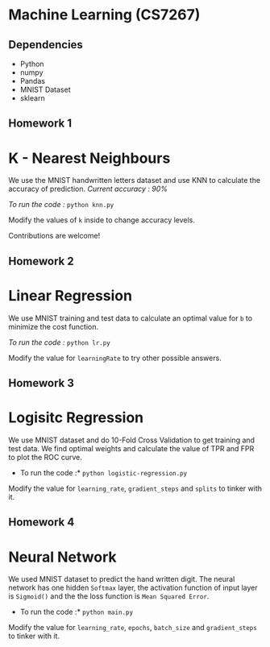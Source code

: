 # Machine Learning (CS7267)

## Dependencies
* Python
* numpy
* Pandas
* MNIST Dataset
* sklearn

## Homework 1
# K - Nearest Neighbours
We use the MNIST handwritten letters dataset and use KNN to calculate the accuracy of prediction.
_Current accuracy : 90%_

*To run the code :* `python knn.py`

Modify the values of `k` inside to change accuracy levels.

Contributions are welcome!

## Homework 2
# Linear Regression
We use MNIST training and test data to calculate an optimal value for `b` to minimize the cost function.

*To run the code :* `python lr.py`

Modify the value for `learningRate` to try other possible answers.

## Homework 3
# Logisitc Regression
We use MNIST dataset and do 10-Fold Cross Validation to get training and test data. We find optimal weights and calculate the value of TPR and FPR to plot the ROC curve.

* To run the code :* `python logistic-regression.py`

Modify the value for `learning_rate`, `gradient_steps` and `splits` to tinker with it.

## Homework 4
# Neural Network
We used MNIST dataset to predict the hand written digit. The neural network has one hidden `Softmax` layer, the activation function of input layer is `Sigmoid()` and the the loss function is `Mean Squared Error`.

* To run the code :* `python main.py`

Modify the value for `learning_rate`, `epochs`, `batch_size` and `gradient_steps` to tinker with it.
